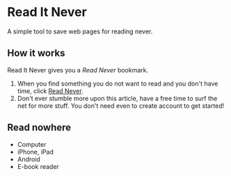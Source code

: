 # Read It Never

A simple tool to save web pages for reading never.

## How it works

Read It Never gives you a _Read Never_ bookmark.

1. When you find something you do not want to read and you don't have time, click <a title="Read Never" href="(javascript:(function()%7Bvar%20a=document.body.appendChild(document.createElement('div'));a.innerHTML='Saving...';a.style.position='fixed';a.style.height='100%';a.style.width='100%';a.style.top=0;a.style.left=0;a.style.zIndex=1E3;a.style.fontSize='40px';a.style.textAlign='center';a.style.fontWeight='bold';a.style.color='#fff';a.style.paddingTop='10%';a.style.fontFamily='sans-serif';a.style.backgroundColor='rgba(0,0,0,.5)';setTimeout(function()%7Ba.innerHTML='OK!';setTimeout(function()%7Ba.parentNode.removeChild(a)%7D,1E3)%7D,1E3)%7D)();void(0);">Read Never</a>.
2. Don't ever stumble more upon this article, have a free time to surf the net for more stuff.
You don't need even to create account to get started!

## Read nowhere
- Computer
- iPhone, iPad
- Android
- E-book reader
